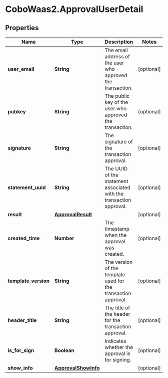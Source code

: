 # CoboWaas2.ApprovalUserDetail

## Properties

Name | Type | Description | Notes
------------ | ------------- | ------------- | -------------
**user_email** | **String** | The email address of the user who approved the transaction. | [optional] 
**pubkey** | **String** | The public key of the user who approved the transaction. | [optional] 
**signature** | **String** | The signature of the transaction approval. | [optional] 
**statement_uuid** | **String** | The UUID of the statement associated with the transaction approval. | [optional] 
**result** | [**ApprovalResult**](ApprovalResult.md) |  | [optional] 
**created_time** | **Number** | The timestamp when the approval was created. | [optional] 
**template_version** | **String** | The version of the template used for the transaction approval. | [optional] 
**header_title** | **String** | The title of the header for the transaction approval. | [optional] 
**is_for_sign** | **Boolean** | Indicates whether the approval is for signing. | [optional] 
**show_info** | [**ApprovalShowInfo**](ApprovalShowInfo.md) |  | [optional] 


